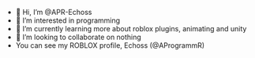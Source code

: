 - 👋 Hi, I’m @APR-Echoss
- 👀 I’m interested in programming
- 🌱 I’m currently learning more about roblox plugins, animating and unity
- 💞️ I’m looking to collaborate on nothing
- You can see my ROBLOX profile, Echoss (@AProgrammR)

<!---
Aprechos/Aprechos is a ✨ special ✨ repository because its `README.md` (this file) appears on your GitHub profile.
You can click the Preview link to take a look at your changes.
--->
